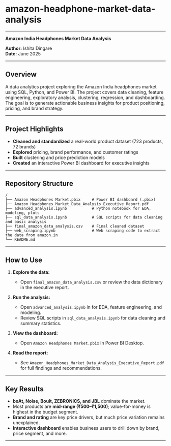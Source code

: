 # amazon-headphone-market-data-analysis

---

**Amazon India Headphones Market Data Analysis**

**Author:** Ishita Dingare  
**Date:** June 2025

---

## Overview

A data analytics project exploring the Amazon India headphones market using SQL, Python, and Power BI. The project covers data cleaning, feature engineering, exploratory analysis, clustering, regression, and dashboarding. The goal is to generate actionable business insights for product positioning, pricing, and brand strategy.

---

## Project Highlights

- **Cleaned and standardized** a real-world product dataset (723 products, 72 brands)
- **Explored** pricing, brand performance, and customer ratings
- **Built** clustering and price prediction models
- **Created** an interactive Power BI dashboard for executive insights

---

## Repository Structure

```
/
├── Amazon Headphones Market.pbix     # Power BI dashboard (.pbix)
├── Amazon_Headphones_Market_Data_Analysis_Executive_Report.pdf
├── advanced_analysis.ipynb           # Python notebook for EDA, modeling, plots
├── sql_data_analysis.ipynb           # SQL scripts for data cleaning and basic analysis
├── final_amazon_data_analysis.csv    # Final cleaned dataset
├── web_scraping.ipynb                # Web scraping code to extract the data from amazon.in
└── README.md
```

---

## How to Use

1. **Explore the data:**  
   - Open `final_amazon_data_analysis.csv` or review the data dictionary in the executive report.

2. **Run the analysis:**  
   - Open `advanced_analysis.ipynb` in for EDA, feature engineering, and modeling.
   - Review SQL scripts in `sql_data_analysis.ipynb` for data cleaning and summary statistics.

3. **View the dashboard:**  
   - Open `Amazon Headphones Market.pbix` in Power BI Desktop.

4. **Read the report:**  
   - See `Amazon_Headphones_Market_Data_Analysis_Executive_Report.pdf` for full findings and recommendations.

---

## Key Results

- **boAt, Noise, Boult, ZEBRONICS, and JBL** dominate the market.
- Most products are **mid-range (₹500–₹1,500)**; value-for-money is highest in the budget segment.
- **Brand and rating** are key price drivers, but much price variation remains unexplained.
- **Interactive dashboard** enables business users to drill down by brand, price segment, and more.

---
